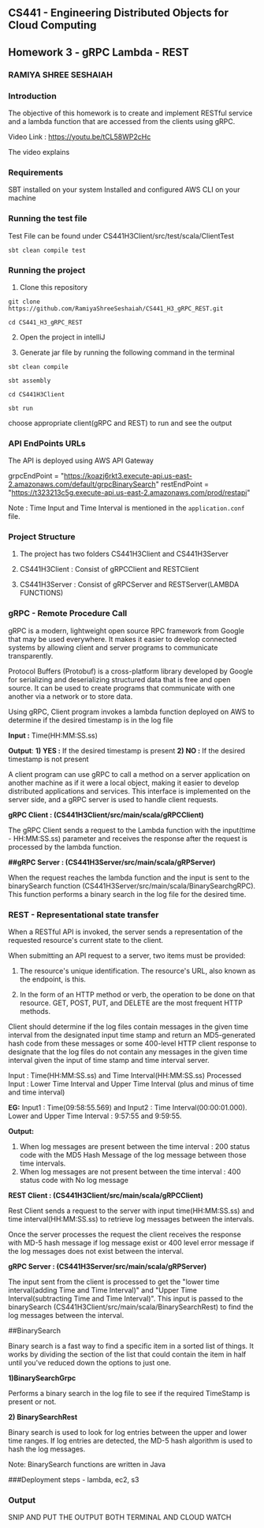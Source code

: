 ## CS441 - Engineering Distributed Objects for Cloud Computing

## Homework 3 - gRPC Lambda - REST

### RAMIYA SHREE SESHAIAH

### Introduction
The objective of this homework is to create and implement RESTful service and a lambda function that are accessed from the clients using gRPC.

Video Link : https://youtu.be/tCL58WP2cHc

The video explains 

### Requirements

SBT installed on your system
Installed and configured AWS CLI on your machine

### Running the test file

Test File can be found under CS441H3Client/src/test/scala/ClientTest

````
sbt clean compile test
````

### Running the project

1) Clone this repository

```
git clone https://github.com/RamiyaShreeSeshaiah/CS441_H3_gRPC_REST.git
```
```
cd CS441_H3_gRPC_REST
```

2) Open the project in intelliJ

3) Generate jar file by running the following command in the terminal

````
sbt clean compile 
````

````
sbt assembly 
````
````
cd CS441H3Client
````
```
sbt run
````

choose appropriate client(gRPC and REST) to run and see the output


### API EndPoints URLs

The API is deployed using AWS API Gateway 

grpcEndPoint = "https://koazj6rkt3.execute-api.us-east-2.amazonaws.com/default/grpcBinarySearch"
restEndPoint = "https://t323213c5g.execute-api.us-east-2.amazonaws.com/prod/restapi"

Note : Time Input and Time Interval is mentioned in the `application.conf` file.

### Project Structure

1) The project has two folders CS441H3Client and CS441H3Server

2) CS441H3Client : Consist of gRPCClient and RESTClient

3) CS441H3Server : Consist of gRPCServer and RESTServer(LAMBDA FUNCTIONS)

### gRPC - Remote Procedure Call

gRPC is a modern, lightweight open source RPC framework from Google that may be used everywhere. It makes it easier to develop connected systems by allowing client and server programs to communicate transparently.

Protocol Buffers (Protobuf) is a cross-platform library developed by Google for serializing and deserializing structured data that is free and open source. It can be used to create programs that communicate with one another via a network or to store data.

Using gRPC, Client program invokes a lambda function deployed on AWS to determine if the desired timestamp is in the log file

**Input :** Time(HH:MM:SS.ss) 

**Output**: 
**1) YES :** If the desired timestamp is present
**2) NO :** If the desired timestamp is not present


A client program can use gRPC to call a method on a server application on another machine as if it were a local object, making it easier to develop distributed applications and services. This interface is implemented on the server side, and a gRPC server is used to handle client requests.

**gRPC Client : (CS441H3Client/src/main/scala/gRPCClient)**

The gRPC Client sends a request to the Lambda function with the input(time - HH:MM:SS.ss) parameter and receives the response after the request is processed by the lambda function.

**##gRPC Server : (CS441H3Server/src/main/scala/gRPServer)**

When the request reaches the lambda function and the input is sent to the binarySearch function (CS441H3Server/src/main/scala/BinarySearchgRPC).
This function performs a binary search in the log file for the desired time.

### REST - Representational state transfer

When a RESTful API is invoked, the server sends a representation of the requested resource's current state to the client.

When submitting an API request to a server, two items must be provided:

 1) The resource's unique identification. The resource's URL, also known as the endpoint, is this.

 2) In the form of an HTTP method or verb, the operation to be done on that resource. GET, POST, PUT, and DELETE are the most frequent HTTP methods.

Client should determine if the log files contain messages in the given time interval from the designated input time stamp and return an MD5-generated hash code from these messages or some 400-level HTTP client response to designate that the log files do not contain any messages in the given time interval given the input of time stamp and time interval server.

Input : Time(HH:MM:SS.ss) and Time Interval(HH:MM:SS.ss) 
Processed Input : Lower Time Interval and Upper Time Interval (plus and minus of time and time interval)

**EG:** Input1 : Time(09:58:55.569) and Input2 : Time Interval(00:00:01.000).
Lower and Upper Time Interval :  9:57:55 and 9:59:55.

**Output:** 
1) When log messages are present between the time interval : 200 status code with the MD5 Hash Message of the log message between those time intervals.
2) When log messages are not present between the time interval : 400 status code with No log message

**REST Client : (CS441H3Client/src/main/scala/gRPCClient)**

Rest Client sends a request to the server with input time(HH:MM:SS.ss) and time interval(HH:MM:SS.ss) to retrieve log messages between the intervals.

Once the server processes the request the client receives the response with MD-5 hash message if log message exist or 400 level error message if the log messages does not exist between the interval.

**gRPC Server : (CS441H3Server/src/main/scala/gRPServer)**

The input sent from the client is processed to get the "lower time interval(adding Time and Time Interval)" and "Upper Time Interval(subtracting Time and Time Interval)".
This input is passed to the binarySearch (CS441H3Client/src/main/scala/BinarySearchRest) to find the log messages between the interval.


##BinarySearch

Binary search is a fast way to find a specific item in a sorted list of things. It works by dividing the section of the list that could contain the item in half until you've reduced down the options to just one.

**1)BinarySearchGrpc** 

Performs a binary search in the log file to see if the required TimeStamp is present or not.

**2) BinarySearchRest**

Binary search is used to look for log entries between the upper and lower time ranges. If log entries are detected, the MD-5 hash algorithm is used to hash the log messages.

Note: BinarySearch functions are written in Java

###Deployment steps - lambda, ec2, s3

### Output

SNIP AND PUT THE OUTPUT BOTH TERMINAL AND CLOUD WATCH